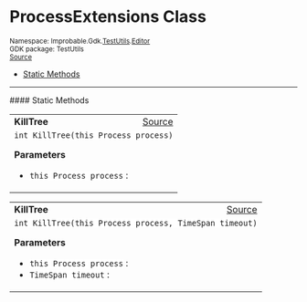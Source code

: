 
# ProcessExtensions Class
<sup>
Namespace: Improbable.Gdk.<a href="{{urlRoot}}/api/test-utils-index">TestUtils</a>.<a href="{{urlRoot}}/api/test-utils/editor-index">Editor</a><br/>
GDK package: TestUtils<br/>
<a href="https://www.github.com/spatialos/gdk-for-unity/blob/decea028/workers/unity/Packages/io.improbable.gdk.testutils/Editor/SpatialDeploymentManager.cs/#L149">Source</a>
<style>
a code {
                    padding: 0em 0.25em!important;
}
code {
                    background-color: #ffffff!important;
}
</style>
</sup>
<nav id="pageToc" class="page-toc"><ul><li><a href="#static-methods">Static Methods</a>
</ul></nav>











</p>
<hr style="width:100%; border-top-color:#d8d8d8" />
#### Static Methods


</p>




<table width="100%">
    <tr>
        <td style="border-right:none"><a id="killtree-this-process"></a><b>KillTree</b></td>
        <td style="border-left:none; text-align:right"><a href="https://www.github.com/spatialos/gdk-for-unity/blob/decea028/workers/unity/Packages/io.improbable.gdk.testutils/Editor/SpatialDeploymentManager.cs/#L154">Source</a></td>
    </tr>
    <tr>
        <td colspan="2">
<code>int KillTree(this Process process)</code></p>



</p>

<b>Parameters</b>

<ul>
<li><code>this Process process</code> : </li>
</ul>





</td>
    </tr>
</table>


<table width="100%">
    <tr>
        <td style="border-right:none"><a id="killtree-this-process-timespan"></a><b>KillTree</b></td>
        <td style="border-left:none; text-align:right"><a href="https://www.github.com/spatialos/gdk-for-unity/blob/decea028/workers/unity/Packages/io.improbable.gdk.testutils/Editor/SpatialDeploymentManager.cs/#L159">Source</a></td>
    </tr>
    <tr>
        <td colspan="2">
<code>int KillTree(this Process process, TimeSpan timeout)</code></p>



</p>

<b>Parameters</b>

<ul>
<li><code>this Process process</code> : </li>
<li><code>TimeSpan timeout</code> : </li>
</ul>





</td>
    </tr>
</table>







